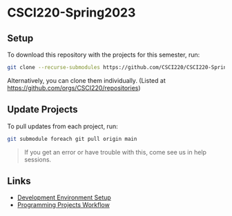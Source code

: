 # CSCI220-Spring2023

## Setup
To download this repository with the projects for this semester, run:

```bash
git clone --recurse-submodules https://github.com/CSCI220/CSCI220-Spring2023.git
```

Alternatively, you can clone them individually. (Listed at https://github.com/orgs/CSCI220/repositories)

## Update Projects
To pull updates from each project, run: 

```bash
git submodule foreach git pull origin main
```

> If you get an error or have trouble with this, come see us in help sessions.

## Links
- [Development Environment Setup](https://elearning.mines.edu/courses/48454/pages/development-environment-setup)
- [Programming Projects Workflow](https://elearning.mines.edu/courses/48454/pages/programming-projects-workflow)
